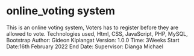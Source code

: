 # online_voting system
 This is an online voting system, Voters has to register  before they are allowed to vote. Technologies used, Html, CSS, JavaScript, PHP, MySQL, Bootstrap
Author: Gideon Kiplangat
Version: 1.0.0
Time: 3Weeks
Start Date:16th February 2022
End Date:
Supervisor: Dianga Michael